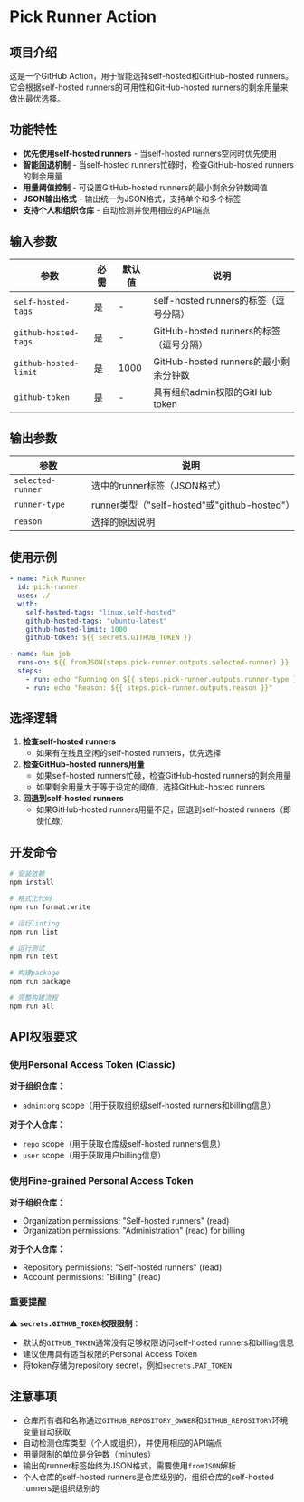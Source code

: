 # Pick Runner Action

## 项目介绍

这是一个GitHub Action，用于智能选择self-hosted和GitHub-hosted
runners。它会根据self-hosted runners的可用性和GitHub-hosted
runners的剩余用量来做出最优选择。

## 功能特性

- **优先使用self-hosted runners** - 当self-hosted runners空闲时优先使用
- **智能回退机制** - 当self-hosted runners忙碌时，检查GitHub-hosted
  runners的剩余用量
- **用量阈值控制** - 可设置GitHub-hosted runners的最小剩余分钟数阈值
- **JSON输出格式** - 输出统一为JSON格式，支持单个和多个标签
- **支持个人和组织仓库** - 自动检测并使用相应的API端点

## 输入参数

| 参数                  | 必需 | 默认值 | 说明                                    |
| --------------------- | ---- | ------ | ----------------------------- |
| `self-hosted-tags`    | 是   | -      | self-hosted runners的标签（逗号分隔）   |
| `github-hosted-tags`  | 是   | -      | GitHub-hosted runners的标签（逗号分隔） |
| `github-hosted-limit` | 是   | 1000   | GitHub-hosted runners的最小剩余分钟数   |
| `github-token`        | 是   | -      | 具有组织admin权限的GitHub token         |

## 输出参数

| 参数              | 说明                                         |
| ----------------- | -------------------------------------------- |
| `selected-runner` | 选中的runner标签（JSON格式）                 |
| `runner-type`     | runner类型（"self-hosted"或"github-hosted"） |
| `reason`          | 选择的原因说明                               |

## 使用示例

```yaml
- name: Pick Runner
  id: pick-runner
  uses: ./
  with:
    self-hosted-tags: "linux,self-hosted"
    github-hosted-tags: "ubuntu-latest"
    github-hosted-limit: 1000
    github-token: ${{ secrets.GITHUB_TOKEN }}

- name: Run job
  runs-on: ${{ fromJSON(steps.pick-runner.outputs.selected-runner) }}
  steps:
    - run: echo "Running on ${{ steps.pick-runner.outputs.runner-type }}"
    - run: echo "Reason: ${{ steps.pick-runner.outputs.reason }}"
```

## 选择逻辑

1. **检查self-hosted runners**
   - 如果有在线且空闲的self-hosted runners，优先选择
2. **检查GitHub-hosted runners用量**
   - 如果self-hosted runners忙碌，检查GitHub-hosted runners的剩余用量
   - 如果剩余用量大于等于设定的阈值，选择GitHub-hosted runners
3. **回退到self-hosted runners**
   - 如果GitHub-hosted runners用量不足，回退到self-hosted runners（即使忙碌）

## 开发命令

```bash
# 安装依赖
npm install

# 格式化代码
npm run format:write

# 运行linting
npm run lint

# 运行测试
npm run test

# 构建package
npm run package

# 完整构建流程
npm run all
```

## API权限要求

### 使用Personal Access Token (Classic)

**对于组织仓库：**

- `admin:org` scope（用于获取组织级self-hosted runners和billing信息）

**对于个人仓库：**

- `repo` scope（用于获取仓库级self-hosted runners信息）
- `user` scope（用于获取用户billing信息）

### 使用Fine-grained Personal Access Token

**对于组织仓库：**

- Organization permissions: "Self-hosted runners" (read)
- Organization permissions: "Administration" (read) for billing

**对于个人仓库：**

- Repository permissions: "Self-hosted runners" (read)
- Account permissions: "Billing" (read)

### 重要提醒

⚠️ **`secrets.GITHUB_TOKEN`权限限制**：

- 默认的`GITHUB_TOKEN`通常没有足够权限访问self-hosted runners和billing信息
- 建议使用具有适当权限的Personal Access Token
- 将token存储为repository secret，例如`secrets.PAT_TOKEN`

## 注意事项

- 仓库所有者和名称通过`GITHUB_REPOSITORY_OWNER`和`GITHUB_REPOSITORY`环境变量自动获取
- 自动检测仓库类型（个人或组织），并使用相应的API端点
- 用量限制的单位是分钟数（minutes）
- 输出的runner标签始终为JSON格式，需要使用`fromJSON`解析
- 个人仓库的self-hosted runners是仓库级别的，组织仓库的self-hosted
  runners是组织级别的
